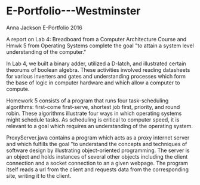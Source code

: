 # E-Portfolio---Westminster

Anna Jackson
E-Portfolio
2016

A report on Lab 4: Breadboard from a Computer Architecture Course and Hmwk 5 from Operating Systems complete the goal "to attain a system level understanding of the computer." 

  In Lab 4, we built a binary adder, utilized a D-latch, and illustrated certain theorums of boolean algebra. These activities involved reading datasheets for various inverters and gates and understanding processes which form the base of logic in computer hardware and which allow a computer to compute.
  
  Homework 5 consists of a program that runs four task-scheduling algorithms: first-come first-serve, shortest job first, priority, and round robin. These algorithms illustrate four ways in which operating systems might schedule tasks. As scheduling is critical to computer speed, it is relevant to a goal which requires an understanding of the operating system.
  
ProxyServer.java contains a program which acts as a proxy internet server and which fulfills the goal "to understand the concepts and techniques of software design by illustrating object-oriented programming. The server is an object and holds instances of several other objects including the client connection and a socket connection to an a given webpage. The program itself reads a url from the client and requests data from the corresponding site, writing it to the client.
